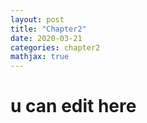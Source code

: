 ```yaml
---
layout: post
title: "Chapter2"
date: 2020-03-21
categories: chapter2
mathjax: true
---
```


# u can edit here
